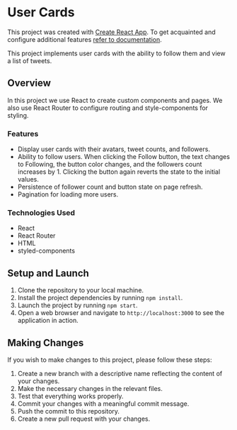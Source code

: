 # User Cards

This project was created with
[Create React App](https://github.com/facebook/create-react-app). To get
acquainted and configure additional features
[refer to documentation](https://facebook.github.io/create-react-app/docs/getting-started).

This project implements user cards with the ability to follow them and view a
list of tweets.

## Overview

In this project we use React to create custom components and pages. We also use
React Router to configure routing and style-components for styling.

### Features

- Display user cards with their avatars, tweet counts, and followers.
- Ability to follow users. When clicking the Follow button, the text changes to
  Following, the button color changes, and the followers count increases by 1.
  Clicking the button again reverts the state to the initial values.
- Persistence of follower count and button state on page refresh.
- Pagination for loading more users.

### Technologies Used

- React
- React Router
- HTML
- styled-components

## Setup and Launch

1. Clone the repository to your local machine.
2. Install the project dependencies by running `npm install`.
3. Launch the project by running `npm start`.
4. Open a web browser and navigate to `http://localhost:3000` to see the
   application in action.

## Making Changes

If you wish to make changes to this project, please follow these steps:

1. Create a new branch with a descriptive name reflecting the content of your
   changes.
2. Make the necessary changes in the relevant files.
3. Test that everything works properly.
4. Commit your changes with a meaningful commit message.
5. Push the commit to this repository.
6. Create a new pull request with your changes.
